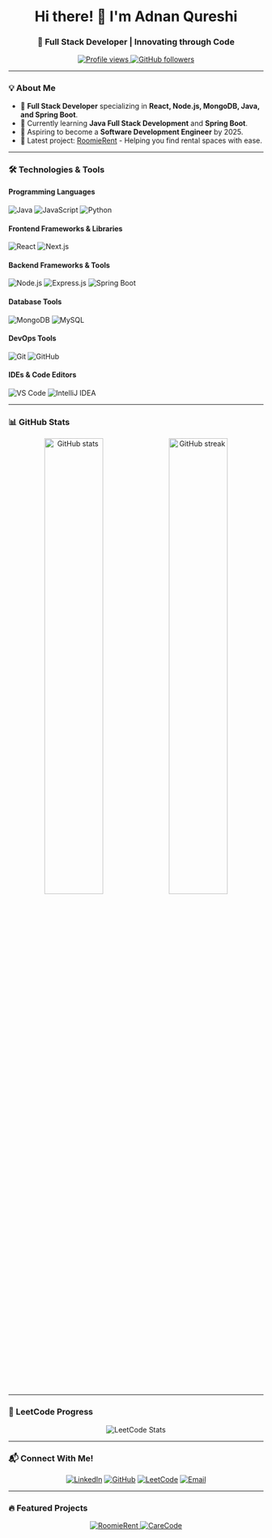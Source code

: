 <h1 align="center">Hi there! 👋 I'm Adnan Qureshi</h1>
<h3 align="center">🚀 Full Stack Developer | Innovating through Code</h3>

<p align="center">
  <a href="https://github.com/juniorcoder02">
    <img src="https://komarev.com/ghpvc/?username=juniorcoder02&label=Profile%20Views&color=0088ff&style=flat-square" alt="Profile views" />
  </a>
  <a href="https://github.com/juniorcoder02?tab=followers">
    <img src="https://img.shields.io/github/followers/juniorcoder02?label=Followers&color=0088ff&style=flat-square" alt="GitHub followers" />
  </a>
</p>

---

### 💡 About Me

- 🔧 **Full Stack Developer** specializing in **React, Node.js, MongoDB, Java, and Spring Boot**.
- 🌱 Currently learning **Java Full Stack Development** and **Spring Boot**.
- 🎯 Aspiring to become a **Software Development Engineer** by 2025.
- 🌟 Latest project: [RoomieRent](https://roomierent.onrender.com) - Helping you find rental spaces with ease.

---

### 🛠️ Technologies & Tools

#### **Programming Languages**
<p>
  <img src="https://img.shields.io/badge/Java-ED8B00?style=for-the-badge&logo=java&logoColor=white" alt="Java" />
  <img src="https://img.shields.io/badge/JavaScript-F7DF1E?style=for-the-badge&logo=javascript&logoColor=black" alt="JavaScript" />
  <img src="https://img.shields.io/badge/Python-3776AB?style=for-the-badge&logo=python&logoColor=white" alt="Python" />
</p>

#### **Frontend Frameworks & Libraries**
<p>
  <img src="https://img.shields.io/badge/React-61DAFB?style=for-the-badge&logo=react&logoColor=black" alt="React" />
  <img src="https://img.shields.io/badge/Next.js-000000?style=for-the-badge&logo=next.js&logoColor=white" alt="Next.js" />
</p>

#### **Backend Frameworks & Tools**
<p>
  <img src="https://img.shields.io/badge/Node.js-339933?style=for-the-badge&logo=node.js&logoColor=white" alt="Node.js" />
  <img src="https://img.shields.io/badge/Express.js-404D59?style=for-the-badge&logo=express&logoColor=white" alt="Express.js" />
  <img src="https://img.shields.io/badge/Spring_Boot-6DB33F?style=for-the-badge&logo=springboot&logoColor=white" alt="Spring Boot" />
</p>

#### **Database Tools**
<p>
  <img src="https://img.shields.io/badge/MongoDB-47A248?style=for-the-badge&logo=mongodb&logoColor=white" alt="MongoDB" />
  <img src="https://img.shields.io/badge/MySQL-4479A1?style=for-the-badge&logo=mysql&logoColor=white" alt="MySQL" />
</p>

#### **DevOps Tools**
<p>
  <img src="https://img.shields.io/badge/Git-F05032?style=for-the-badge&logo=git&logoColor=white" alt="Git" />
  <img src="https://img.shields.io/badge/GitHub-181717?style=for-the-badge&logo=github&logoColor=white" alt="GitHub" />
</p>

#### **IDEs & Code Editors**
<p>
  <img src="https://img.shields.io/badge/VS_Code-007ACC?style=for-the-badge&logo=visual-studio-code&logoColor=white" alt="VS Code" />
  <img src="https://img.shields.io/badge/IntelliJ-000000?style=for-the-badge&logo=intellij-idea&logoColor=white" alt="IntelliJ IDEA" />
</p>

---

### 📊 GitHub Stats

<p align="center">
  <img width="48%" src="https://github-readme-stats.vercel.app/api?username=juniorcoder02&show_icons=true&theme=radical" alt="GitHub stats" />
  <img width="48%" src="https://github-readme-streak-stats.herokuapp.com?user=juniorcoder02&theme=radical" alt="GitHub streak" />
</p>

---

### 🏅 LeetCode Progress

<p align="center">
  <img src="https://leetcard.jacoblin.cool/juniorcoder02?theme=dark&font=Abel&ext=heatmap" alt="LeetCode Stats" />
</p>

---

### 📬 Connect With Me!

<p align="center">
  <a href="https://www.linkedin.com/in/adnan-qureshi-aa1517246/"><img src="https://img.shields.io/badge/LinkedIn-0A66C2?style=for-the-badge&logo=linkedin&logoColor=white" alt="LinkedIn" /></a>
  <a href="https://github.com/juniorcoder02"><img src="https://img.shields.io/badge/GitHub-333333?style=for-the-badge&logo=github&logoColor=white" alt="GitHub" /></a>
  <a href="https://leetcode.com/juniorcoder02/"><img src="https://img.shields.io/badge/LeetCode-FFA116?style=for-the-badge&logo=leetcode&logoColor=black" alt="LeetCode" /></a>
  <a href="mailto:aadiqureshi89@gmail.com"><img src="https://img.shields.io/badge/Email-EA4335?style=for-the-badge&logo=gmail&logoColor=white" alt="Email" /></a>
</p>

---

### 🔥 Featured Projects

<p align="center">
  <a href="https://github.com/juniorcoder02/RoomieRent">
    <img src="https://github-readme-stats.vercel.app/api/pin/?username=juniorcoder02&repo=RoomieRent&theme=radical" alt="RoomieRent" />
  </a>
  <a href="https://github.com/juniorcoder02/CareCode">
    <img src="https://github-readme-stats.vercel.app/api/pin/?username=juniorcoder02&repo=CareCode&theme=radical" alt="CareCode" />
  </a>
</p>

